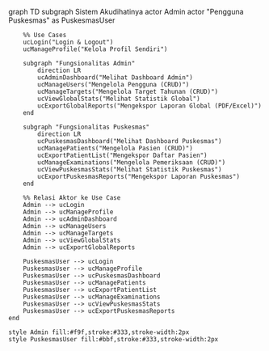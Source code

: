 graph TD
    subgraph Sistem Akudihatinya
        actor Admin
        actor "Pengguna Puskesmas" as PuskesmasUser

        %% Use Cases
        ucLogin("Login & Logout")
        ucManageProfile("Kelola Profil Sendiri")

        subgraph "Fungsionalitas Admin"
            direction LR
            ucAdminDashboard("Melihat Dashboard Admin")
            ucManageUsers("Mengelola Pengguna (CRUD)")
            ucManageTargets("Mengelola Target Tahunan (CRUD)")
            ucViewGlobalStats("Melihat Statistik Global")
            ucExportGlobalReports("Mengekspor Laporan Global (PDF/Excel)")
        end

        subgraph "Fungsionalitas Puskesmas"
            direction LR
            ucPuskesmasDashboard("Melihat Dashboard Puskesmas")
            ucManagePatients("Mengelola Pasien (CRUD)")
            ucExportPatientList("Mengekspor Daftar Pasien")
            ucManageExaminations("Mengelola Pemeriksaan (CRUD)")
            ucViewPuskesmasStats("Melihat Statistik Puskesmas")
            ucExportPuskesmasReports("Mengekspor Laporan Puskesmas")
        end

        %% Relasi Aktor ke Use Case
        Admin --> ucLogin
        Admin --> ucManageProfile
        Admin --> ucAdminDashboard
        Admin --> ucManageUsers
        Admin --> ucManageTargets
        Admin --> ucViewGlobalStats
        Admin --> ucExportGlobalReports

        PuskesmasUser --> ucLogin
        PuskesmasUser --> ucManageProfile
        PuskesmasUser --> ucPuskesmasDashboard
        PuskesmasUser --> ucManagePatients
        PuskesmasUser --> ucExportPatientList
        PuskesmasUser --> ucManageExaminations
        PuskesmasUser --> ucViewPuskesmasStats
        PuskesmasUser --> ucExportPuskesmasReports
    end

    style Admin fill:#f9f,stroke:#333,stroke-width:2px
    style PuskesmasUser fill:#bbf,stroke:#333,stroke-width:2px

